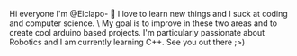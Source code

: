 Hi everyone I'm @Elclapo- 👀 
I love to learn new things and I suck at coding and computer science. \\
My goal is to improve in these two areas and to create cool arduino based projects.
I'm particularly passionate about Robotics and I am currently learning C++. 
See you out there ;>)


